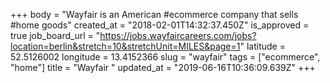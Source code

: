 +++
body = "Wayfair is an American #ecommerce company that sells #home goods"
created_at = "2018-02-01T14:32:37.450Z"
is_approved = true
job_board_url = "https://jobs.wayfaircareers.com/jobs?location=berlin&stretch=10&stretchUnit=MILES&page=1"
latitude = 52.5126002
longitude = 13.4152366
slug = "wayfair"
tags = ["ecommerce", "home"]
title = "Wayfair "
updated_at = "2019-06-16T10:36:09.639Z"
+++
